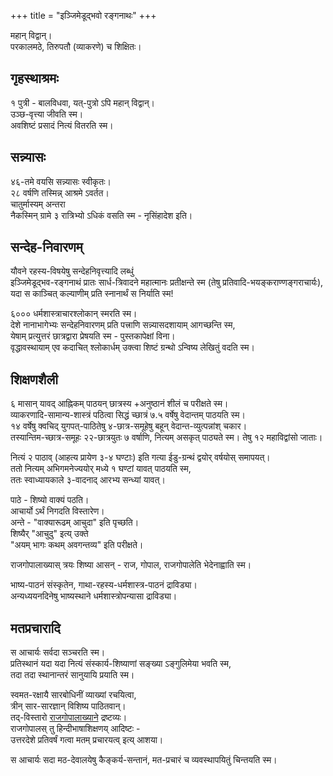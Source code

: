 +++
title = "इञ्जिमेडूद्भवो रङ्गनाथः"
+++

महान् विद्वान्।  
परकालमठे, तिरुपतौ (व्याकरणे) च शिक्षितः। 

## गृहस्थाश्रमः
१ पुत्री - बालविधवा, यत्-पुत्रो ऽपि महान् विद्वान्।  
उञ्छ-वृत्त्या जीवति स्म।  
अवशिष्टं प्रसादं नित्यं वितरति स्म। 

## सन्न्यासः
४६-तमे वयसि सन्न्यासः स्वीकृतः।  
२८ वर्षणि तस्मिन्न् आश्रमे ऽवर्तत।  
चातुर्मास्यम् अन्तरा  
नैकस्मिन् ग्रामे ३ रात्रिभ्यो ऽधिकं वसति स्म - नृसिंहादेश इति।

## सन्देह-निवारणम्
यौवने रहस्य-विषयेषु सन्देहनिवृत्त्यादि लब्धुं  
इञ्जिमेडूद्भव-रङ्गनाथं प्रातः सार्ध-त्रिवादने महात्मानः प्रतीक्षन्ते स्म (तेषु प्रतिवादि-भयङ्कराण्णङ्गराचार्यः),  
यदा स काञ्चित् कल्याणीम् प्रति स्नानार्थं स निर्याति स्म!

६००० धर्मशास्त्राचारश्लोकान् स्मरति स्म।  
देशे नानाभागेभ्यः सन्देहनिवारणम् प्रति पत्त्राणि सन्न्यासदशायाम् आगच्छन्ति स्म,  
येषाम् प्रत्युत्तरं छात्रद्वारा प्रेषयति स्म - पुस्तकापेक्षां विना।  
वृद्धावस्थायाम् एव कदाचित् श्लोकार्धम् उक्त्वा शिष्टं ग्रन्थो ऽन्विष्य लेखितुं वदति स्म।

## शिक्षणशैली
६ मासान् यावद् आह्निकम् पाठयन् छात्रस्य +अनुष्ठानं शीलं च परीक्षते स्म।  
व्याकरणादि-सामान्य-शास्त्रं पठित्वा सिद्धं च्छात्रं ७.५ वर्षेषु वेदान्तम् पाठयति स्म।  
१४ वर्षेषु क्वचिद् युगपत्-पाठितेषु ४-छात्र-समूहेषु बहून् वेदान्त-व्युत्पन्नांश् चकार।  
तस्यान्तिम-च्छात्र-समूहः २२-छात्रयुतः ७ वर्षाणि, नित्यम् असकृत् पाठ्यते स्म। तेषु १२ महाविद्वांसो जाताः।  


नित्यं २ पाठाव् (आहत्य प्रायेण ३-४ घण्टाः) इति गत्या ईडु-ग्रन्थं द्वयोर् वर्षयोस् समापयत्।  
ततो नित्यम् अभिगमनेज्ययोर् मध्ये १ घण्टां यावत् पाठयति स्म,  
ततः स्वाध्यायकाले ३-वादनाद् आरभ्य सन्ध्यां यावत्।  

पाठे - शिष्यो वाक्यं पठति।  
आचार्यो ऽर्थं निगदति विस्तारेण।  
अन्ते - "वाक्यारूढम् आचुदा" इति पृच्छति।  
शिष्यैर् "आचुदु" इत्य् उक्ते  
"अयम् भागः कथम् अवगन्तव्य" इति परीक्षते। 

राजगोपालाख्यास् त्रयः शिष्या आसन् - राज, गोपाल, राजगोपालेति भेदेनाह्वाति स्म। 

भाष्य-पाठनं संस्कृतेन, गाथा-रहस्य-धर्मशास्त्र-पाठनं द्राविड्या।  
अन्यध्ययनदिनेषु भाष्यस्थाने धर्मशास्त्रोपन्यासा द्राविड्या। 


## मतप्रचारादि
स आचार्यः सर्वदा सञ्चरति स्म।  
प्रतिस्थानं यदा यदा नित्यं संस्कार्य-शिष्याणां सङ्ख्या ऽङ्गुलिमेया भवति स्म,  
तदा तदा स्थानान्तरं सानुयायि प्रयाति स्म। 

स्वमत-रक्षायै सारबोधिनीं व्याख्यां रचयित्वा,  
त्रीन् सार-सारज्ञान् विशिष्य पाठितवान्।  
तद्-विस्तारो [राजगोपालाख्याने](/notes/sapiens/branches/Aryan/satem/indo-iranian/indo-aryan/jAti-varNa-practice/v1/persons/sage-bloodlines/bhRguH/dvitIyajanmani_bhRguH/chyavanaH/ApnavAna/aurvaH/jamadagniH/chakravarti-kulam/paLHaveri-grAmastham/paLHaveri-rAjagopAlaH) द्रष्टव्यः।  
राजगोपालस् तु हिन्दीभाषाशिक्षणय् आदिष्टः -  
उत्तरदेशे प्रतिवर्षं गत्वा मतम् प्रचारयत्व् इत्य् आशया। 

स आचार्यः सदा मठ-देवालयेषु कैङ्कर्य-सन्तानं, मत-प्रचारं च व्यवस्थापयितुं चिन्तयति स्म।  



